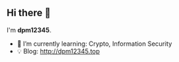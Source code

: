 

## Hi there 👋

I'm **dpm12345**.

- 🌱 I’m currently learning: Crypto, Information Security
- 💡 Blog: http://dpm12345.top
